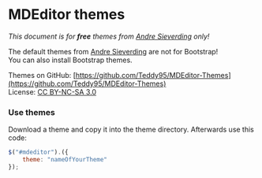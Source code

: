 ﻿# MDEditor themes

_This document is for **free** themes from [Andre Sieverding](http://www.andre-sieverding.de) only!_

The default themes from [Andre Sieverding](http://www.andre-sieverding.de) are not for Bootstrap!  
You can also install Bootstrap themes.

Themes on GitHub: [https://github.com/Teddy95/MDEditor-Themes](https://github.com/Teddy95/MDEditor-Themes)  
License: [CC BY-NC-SA 3.0](http://creativecommons.org/licenses/by-nc-sa/3.0/)

### Use themes

Download a theme and copy it into the theme directory. Afterwards use this code:

```javascript
$("#mdeditor").({
	theme: "nameOfYourTheme"
});
```